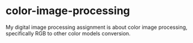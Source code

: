 # color-image-processing
My digital image processing assignment is about color image processing, specifically RGB to other color models conversion.
